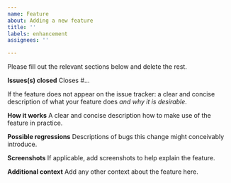 ```yaml
---
name: Feature
about: Adding a new feature
title: ''
labels: enhancement
assignees: ''

---
```


Please fill out the relevant sections below and delete the rest.

**Issues(s) closed**
Closes #...

If the feature does not appear on the issue tracker: a clear and concise description of what your feature does *and why it is desirable*.

**How it works**
A clear and concise description how to make use of the feature in practice.

**Possible regressions**
Descriptions of bugs this change might conceivably introduce.

**Screenshots**
If applicable, add screenshots to help explain the feature.

**Additional context**
Add any other context about the feature here.
